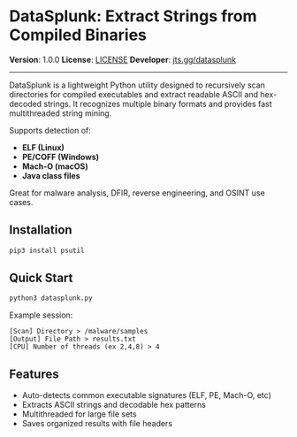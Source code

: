 # DataSplunk: Extract Strings from Compiled Binaries

**Version**: 1.0.0
**License**: [LICENSE](https://r2.jts.gg/license)
**Developer**: [jts.gg/datasplunk](https://jts.gg/datasplunk)

---

DataSplunk is a lightweight Python utility designed to recursively scan directories for compiled executables and extract readable ASCII and hex-decoded strings. It recognizes multiple binary formats and provides fast multithreaded string mining.

Supports detection of:

* **ELF (Linux)**
* **PE/COFF (Windows)**
* **Mach-O (macOS)**
* **Java class files**

Great for malware analysis, DFIR, reverse engineering, and OSINT use cases.

## Installation

```bash
pip3 install psutil
```

## Quick Start

```bash
python3 datasplunk.py
```

Example session:

```
[Scan] Directory > /malware/samples
[Output] File Path > results.txt
[CPU] Number of threads (ex 2,4,8) > 4
```

## Features

* Auto-detects common executable signatures (ELF, PE, Mach-O, etc)
* Extracts ASCII strings and decodable hex patterns
* Multithreaded for large file sets
* Saves organized results with file headers
  
